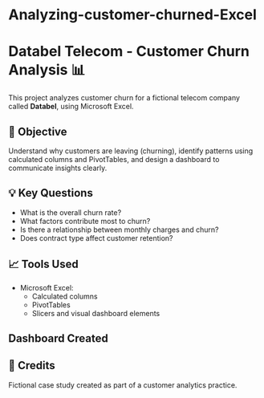 # Analyzing-customer-churned-Excel

# Databel Telecom - Customer Churn Analysis 📊

This project analyzes customer churn for a fictional telecom company called **Databel**, using Microsoft Excel.

## 📌 Objective
Understand why customers are leaving (churning), identify patterns using calculated columns and PivotTables, and design a dashboard to communicate insights clearly.

## 💡 Key Questions
- What is the overall churn rate?
- What factors contribute most to churn?
- Is there a relationship between monthly charges and churn?
- Does contract type affect customer retention?

## 📈 Tools Used
- Microsoft Excel:
  - Calculated columns
  - PivotTables
  - Slicers and visual dashboard elements
  
## Dashboard Created


## 📎 Credits
Fictional case study created as part of a customer analytics practice.
